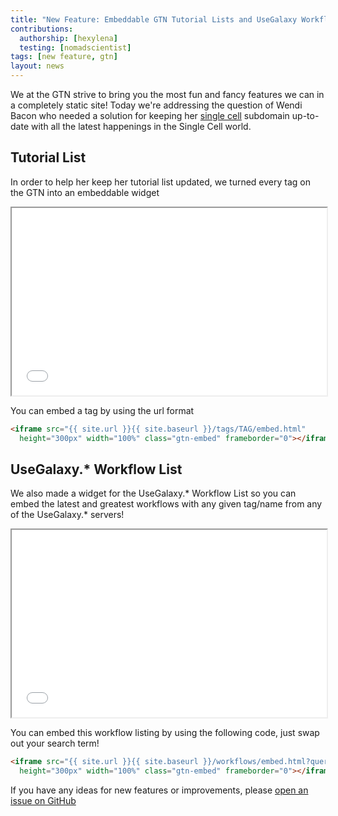 ```yaml
---
title: "New Feature: Embeddable GTN Tutorial Lists and UseGalaxy Workflow List Widgets"
contributions:
  authorship: [hexylena]
  testing: [nomadscientist]
tags: [new feature, gtn]
layout: news
---
```


We at the GTN strive to bring you the most fun and fancy features we can in a completely static site! Today we're addressing the question of Wendi Bacon who needed a solution for keeping her [single cell](https://singlecell.usegalaxy.eu) subdomain up-to-date with all the latest happenings in the Single Cell world.


## Tutorial List

In order to help her keep her tutorial list updated, we turned every tag on the GTN into an embeddable widget

<iframe src="{{ site.baseurl }}/tags/10x/embed.html" height="300px" width="100%" class="gtn-embed"></iframe>

You can embed a tag by using the url format

```html
<iframe src="{{ site.url }}{{ site.baseurl }}/tags/TAG/embed.html"
  height="300px" width="100%" class="gtn-embed" frameborder="0"></iframe>
```

## UseGalaxy.\* Workflow List

We also made a widget for the UseGalaxy.\* Workflow List so you can embed the latest and greatest workflows with any given tag/name from any of the UseGalaxy.\* servers!

<iframe src="{{ site.baseurl }}/workflows/embed.html?query=circos" height="300px" width="100%" class="gtn-embed"></iframe>

You can embed this workflow listing by using the following code, just swap out your search term!

```html
<iframe src="{{ site.url }}{{ site.baseurl }}/workflows/embed.html?query=circos" 
  height="300px" width="100%" class="gtn-embed" frameborder="0"></iframe>
```

If you have any ideas for new features or improvements, please [open an issue on GitHub](https://github.com/galaxyproject/training-material/issues/)
